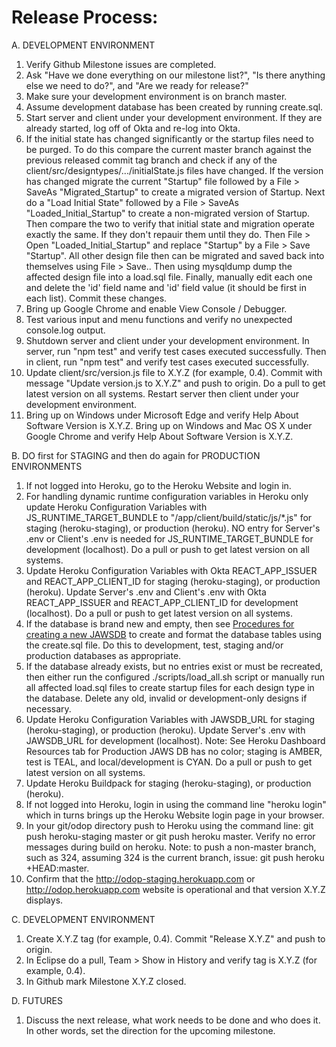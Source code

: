 # Release Process:

A. DEVELOPMENT ENVIRONMENT
1. Verify Github Milestone issues are completed.
1. Ask "Have we done everything on our milestone list?", "Is there anything else we need to do?", and "Are we ready for release?"
1. Make sure your development environment is on branch master.
1. Assume development database has been created by running create.sql.
1. Start server and client under your development environment. If they are already started, log off of Okta and re-log into Okta.
1. If the initial state has changed significantly or the startup files need to be purged. 
To do this compare the current master branch against the previous released commit tag branch and check if any of the client/src/designtypes/.../initialState.js files have changed.
If the version has changed migrate the current "Startup" file followed by a File > SaveAs "Migrated\_Startup" to create a migrated version of Startup. 
Next do a "Load Initial State" followed by a File > SaveAs "Loaded\_Initial\_Startup" to create a non-migrated version of Startup.
Then compare the two to verify that initial state and migration operate exactly the same. If they don't repauir them until they do.
Then File > Open "Loaded\_Initial\_Startup" and replace "Startup" by a File > Save "Startup".
All other design file then can be migrated and saved back into themselves using File > Save.. 
Then using mysqldump dump the affected design file into a load.sql file. 
Finally, manually edit each one and delete the 'id' field name and 'id' field value (it should be first in each list). 
Commit these changes.
1. Bring up Google Chrome and enable View Console / Debugger. 
1. Test various input and menu functions and verify no unexpected console.log output.
1. Shutdown server and client under your development environment. 
In server, run "npm test" and verify test cases executed successfully. 
Then in client, run "npm test" and verify test cases executed successfully.
1. Update client/src/version.js file to X.Y.Z (for example, 0.4). 
Commit with message "Update version.js to X.Y.Z" and push to origin. 
Do a pull to get latest version on all systems. 
Restart server then client under your development environment.
1. Bring up on Windows under Microsoft Edge and verify Help About Software Version is X.Y.Z. 
Bring up on Windows and Mac OS X under Google Chrome and verify Help About Software Version is X.Y.Z.

B. DO first for STAGING and then do again for PRODUCTION ENVIRONMENTS
1. If not logged into Heroku, go to the Heroku Website and login in.
1. For handling dynamic runtime configuration variables in Heroku only
update Heroku Configuration Variables with JS\_RUNTIME\_TARGET\_BUNDLE to "/app/client/build/static/js/*.js" for staging (heroku-staging), or production (heroku). 
NO entry for Server's .env or Client's .env is needed for JS\_RUNTIME\_TARGET\_BUNDLE for development (localhost).
Do a pull or push to get latest version on all systems.
1. Update Heroku Configuration Variables with Okta REACT\_APP\_ISSUER and REACT\_APP\_CLIENT\_ID for staging (heroku-staging), or production (heroku). 
Update Server's .env and Client's .env with Okta REACT\_APP\_ISSUER and REACT\_APP\_CLIENT\_ID for development (localhost).
Do a pull or push to get latest version on all systems.
1. If the database is brand new and empty, then see [Procedures for creating a new JAWSDB](NewDB) 
to create and format the database tables using the create.sql file. 
Do this to development, test, staging and/or production databases as appropriate.
1. If the database already exists, but no entries exist or must be recreated, then either run the configured ./scripts/load_all.sh script or 
manually run all affected load.sql files to create startup files for each design type in the database. 
Delete any old, invalid or development-only designs if necessary.
1. Update Heroku Configuration Variables with JAWSDB\_URL for staging (heroku-staging), or production (heroku). 
Update Server's .env with JAWSDB\_URL for development (localhost).
Note: See Heroku Dashboard Resources tab for Production JAWS DB has no color; staging is AMBER, test is TEAL, and local/development is CYAN. 
Do a pull or push to get latest version on all systems.
1. Update Heroku Buildpack for staging (heroku-staging), or production (heroku).
1. If not logged into Heroku, login in using the command line "heroku login" which in turns brings up the Heroku Website login page in your browser.
1. In your git/odop directory push to Heroku using the command line: git push heroku-staging master or git push heroku master. 
Verify no error messages during build on heroku. Note: to push a non-master branch, such as 324, assuming 324 is the current branch, issue: git push heroku +HEAD:master.
1. Confirm that the http://odop-staging.herokuapp.com or http://odop.herokuapp.com website is operational and that version X.Y.Z displays.

C. DEVELOPMENT ENVIRONMENT
1. Create X.Y.Z tag (for example, 0.4). 
Commit "Release X.Y.Z" and push to origin.
1. In Eclipse do a pull, Team > Show in History and verify tag is X.Y.Z (for example, 0.4).
1. In Github mark Milestone X.Y.Z closed.

D. FUTURES
1. Discuss the next release, what work needs to be done and who does it. 
In other words, set the direction for the upcoming milestone. 

